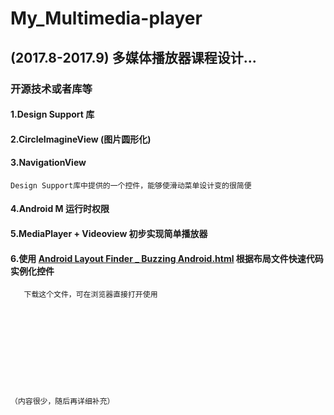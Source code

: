 # My_Multimedia-player

## (2017.8-2017.9) 多媒体播放器课程设计...

### 开源技术或者库等

#### 1.Design Support 库

#### 2.CircleImagineView (图片圆形化)

#### 3.NavigationView 
    Design Support库中提供的一个控件，能够使滑动菜单设计变的很简便
    
#### 4.Android M 运行时权限
    
#### 5.MediaPlayer + Videoview 初步实现简单播放器

#### 6.使用 [Android Layout Finder _ Buzzing Android.html](https://github.com/Liang-depeng/My_Multimedia-player/tree/master/userutils) 根据布局文件快速代码实例化控件  

       下载这个文件，可在浏览器直接打开使用
    
    
    
    
    
    
    
    
    
    
    
    （内容很少，随后再详细补充）
